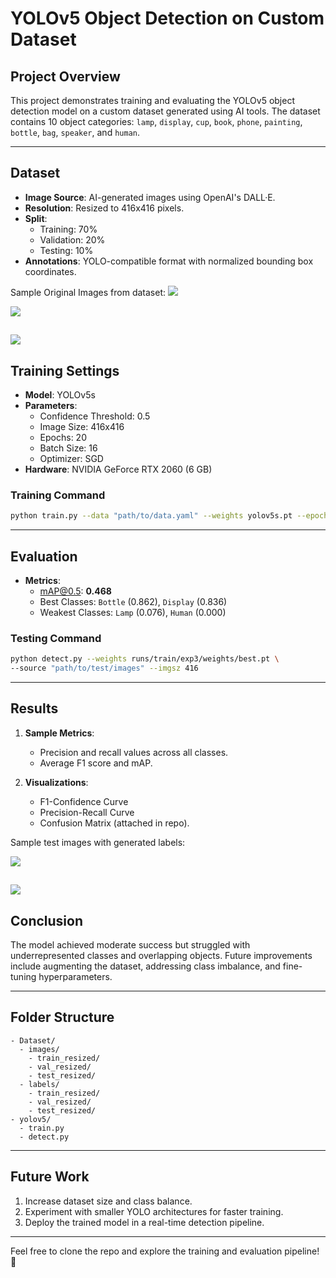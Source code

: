 # YOLOv5 Object Detection on Custom Dataset

## **Project Overview**
This project demonstrates training and evaluating the YOLOv5 object detection model on a custom dataset generated using AI tools. The dataset contains 10 object categories: `lamp`, `display`, `cup`, `book`, `phone`, `painting`, `bottle`, `bag`, `speaker`, and `human`.

---

## **Dataset**
- **Image Source**: AI-generated images using OpenAI's DALL·E.
- **Resolution**: Resized to 416x416 pixels.
- **Split**:
  - Training: 70%
  - Validation: 20%
  - Testing: 10%
- **Annotations**: YOLO-compatible format with normalized bounding box coordinates.

Sample Original Images from dataset:
![](original_image_18.jpeg)

![](original_image_39.jpeg)

![](original_image_51.jpeg)
---

## **Training Settings**
- **Model**: YOLOv5s
- **Parameters**:
  - Confidence Threshold: 0.5
  - Image Size: 416x416
  - Epochs: 20
  - Batch Size: 16
  - Optimizer: SGD
- **Hardware**: NVIDIA GeForce RTX 2060 (6 GB)

### **Training Command**
```bash
python train.py --data "path/to/data.yaml" --weights yolov5s.pt --epochs 20 --imgsz 416 --batch-size 16 --device 0
```

---

## **Evaluation**
- **Metrics**:
  - mAP@0.5: **0.468**
  - Best Classes: `Bottle` (0.862), `Display` (0.836)
  - Weakest Classes: `Lamp` (0.076), `Human` (0.000)

### **Testing Command**
```bash
python detect.py --weights runs/train/exp3/weights/best.pt \
--source "path/to/test/images" --imgsz 416
```

---

## **Results**
1. **Sample Metrics**:
   - Precision and recall values across all classes.
   - Average F1 score and mAP.

2. **Visualizations**:
   - F1-Confidence Curve
   - Precision-Recall Curve
   - Confusion Matrix (attached in repo).

Sample test images with generated labels:

![](original_image_42.jpeg)

![](original_image_53.jpeg)
---

## **Conclusion**
The model achieved moderate success but struggled with underrepresented classes and overlapping objects. Future improvements include augmenting the dataset, addressing class imbalance, and fine-tuning hyperparameters.

---

## **Folder Structure**
```plaintext
- Dataset/
  - images/
    - train_resized/
    - val_resized/
    - test_resized/
  - labels/
    - train_resized/
    - val_resized/
    - test_resized/
- yolov5/
  - train.py
  - detect.py
```

---

## **Future Work**
1. Increase dataset size and class balance.
2. Experiment with smaller YOLO architectures for faster training.
3. Deploy the trained model in a real-time detection pipeline.

---

Feel free to clone the repo and explore the training and evaluation pipeline! 🚀
